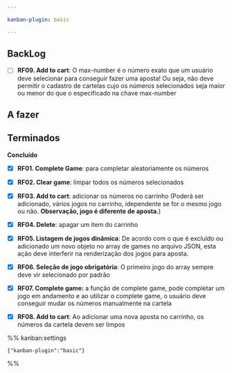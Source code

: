 ```yaml
---

kanban-plugin: basic

---
```


## BackLog

- [ ] **RF09. Add to cart**: O max-number é o número exato que um usuário deve selecionar para conseguir fazer uma aposta! Ou seja, não deve permitir o cadastro de cartelas cujo os números selecionados seja maior ou menor do que o especificado na chave max-number


## A fazer



## Terminados

**Concluído**
- [x] **RF01. Complete Game**: para completar aleatoriamente os números
- [x] **RF02. Clear game**: limpar todos os números selecionados
- [x] **RF03. Add to cart**: adicionar os números no carrinho (Poderá ser adicionado, vários jogos no carrinho, idependente se for o mesmo jogo ou não. **Observação, jogo é diferente de aposta.**)
- [x] **RF04. Delete**: apagar um item do carrinho
- [x] **RF05. Listagem de jogos dinâmica**: De acordo com o que é excluído ou adicionado um novo objeto no array de games no arquivo JSON, esta ação deve interferir na renderização dos jogos para aposta.
- [x] **RF06. Seleção de jogo obrigatória**: O primeiro jogo do array sempre deve vir selecionado por padrão
- [x] **RF07. Complete game:** a função de complete game, pode completar um jogo em andamento e ao utilizar o complete game, o usuário deve conseguir mudar os números manualmente na cartela
- [x] **RF08. Add to cart**: Ao adicionar uma nova aposta no carrinho, os números da cartela devem ser limpos




%% kanban:settings
```
{"kanban-plugin":"basic"}
```
%%
